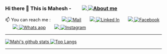 ### Hi there 👋 This is Mahesh -  &nbsp; &nbsp; &nbsp;  &nbsp; [<img src="https://avatars3.githubusercontent.com/pawar-mahesh?v=2&s=48"/> ![About me](https://img.shields.io/badge/About_Me-orange)](https://pawar-mahesh.github.io/)

📫 You can reach me : &nbsp; &nbsp; &nbsp;  &nbsp; [<img src="https://img.icons8.com/fluent/25/000000/gmail.png"/> ![Mail](https://img.shields.io/badge/Mail-red)](mailto:pawar.mahesh2345@gmail.com) &nbsp; &nbsp; &nbsp; [<img src="https://img.icons8.com/color/25/000000/linkedin.png"/> ![Linked In](https://img.shields.io/badge/Linked_In-blue)](https://www.linkedin.com/in/maheshpawar14) &nbsp; &nbsp; &nbsp; [<img src="https://img.icons8.com/fluent/25/000000/facebook-new.png"/> ![Facebook](https://img.shields.io/badge/Facebook-blue)](https://www.facebook.com/mahi.pawar.14) &nbsp; &nbsp; &nbsp; [<img src="https://img.icons8.com/color/25/000000/whatsapp.png"/> ![Whats app](https://img.shields.io/badge/Whats_app-brightgreen)](https://api.whatsapp.com/send?phone=918055580245&text=&source=&data=) &nbsp; &nbsp; &nbsp; [<img src="https://img.icons8.com/cute-clipart/25/000000/instagram-new.png"/> ![Instagram](https://img.shields.io/badge/Instagram-ff69b4)](https://www.instagram.com/mahesh.pawar_)

---
<!--
**pawar-mahesh/pawar-mahesh** is a ✨ _special_ ✨ repository because its `README.md` (this file) appears on your GitHub profile.

Here are some ideas to get you started:

- 🔭 I’m currently working on ...
- 🌱 I’m currently learning ...
- 👯 I’m looking to collaborate on ...
- 🤔 I’m looking for help with ...
- 💬 Ask me about ...
- 📫 How to reach me: ...
- 😄 Pronouns: ...
- ⚡ Fun fact: ...
-->

[![Mahi's github stats](https://github-readme-stats.vercel.app/api?username=pawar-mahesh&theme=great-gatsby&show_icons=true&count_private=true&hide_border=true&include_all_commits=true)
![Top Langs](https://github-readme-stats.vercel.app/api/top-langs/?username=pawar-mahesh&theme=great-gatsby&layout=compact&hide_border=true)](https://github.com/pawar-mahesh)

---